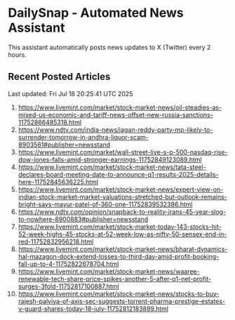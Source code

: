 # DailySnap - Automated News Assistant

This assistant automatically posts news updates to X (Twitter) every 2 hours.

## Recent Posted Articles

Last updated: Fri Jul 18 20:25:41 UTC 2025

1. https://www.livemint.com/market/stock-market-news/oil-steadies-as-mixed-us-economic-and-tariff-news-offset-new-russia-sanctions-11752866485318.html
2. https://www.ndtv.com/india-news/jagan-reddy-party-mp-likely-to-surrender-tomorrow-in-andhra-liquor-scam-8903561#publisher=newsstand
3. https://www.livemint.com/market/wall-street-live-s-p-500-nasdaq-rise-dow-jones-falls-amid-stronger-earnings-11752849123089.html
4. https://www.livemint.com/market/stock-market-news/tata-steel-declares-board-meeting-date-to-announce-q1-results-2025-details-here-11752845636225.html
5. https://www.livemint.com/market/stock-market-news/expert-view-on-indian-stock-market-market-valuations-stretched-but-outlook-remains-bright-says-mayur-patel-of-360-one-11752839532386.html
6. https://www.ndtv.com/opinion/snapback-to-reality-irans-45-year-slog-to-nowhere-8900883#publisher=newsstand
7. https://www.livemint.com/market/stock-market-today-143-stocks-hit-52-week-highs-45-stocks-at-52-week-low-as-nifty-50-sensex-end-in-red-11752832956218.html
8. https://www.livemint.com/market/stock-market-news/bharat-dynamics-hal-mazagon-dock-extend-losses-to-third-day-amid-profit-booking-fall-up-to-4-11752822678704.html
9. https://www.livemint.com/market/stock-market-news/waaree-renewable-tech-share-price-spikes-another-5-after-q1-net-profit-surges-3fold-11752817100887.html
10. https://www.livemint.com/market/stock-market-news/stocks-to-buy-rajesh-palviya-of-axis-sec-suggests-torrent-pharma-prestige-estates-v-guard-shares-today-18-july-11752812183899.html
